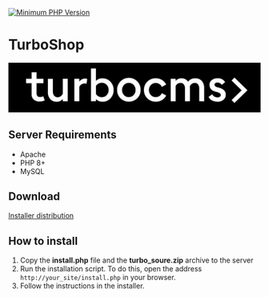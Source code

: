 [![Minimum PHP Version](https://img.shields.io/badge/php-%3E%3D%208.0-8892BF.svg?style=flat-square)](https://php.net/)

# TurboShop

<img src="./turbo-banner.jpg" style="max-width: 100%; margin-left: auto; margin-right: auto;" />

## Server Requirements
- Apache
- PHP 8+
- MySQL 

## Download

[Installer distribution](https://github.com/Turbo-CMS/TurboShop/releases)

## How to install

1. Copy the **install.php** file and the **turbo_soure.zip** archive to the server
2. Run the installation script. To do this, open the address `http://your_site/install.php` in your browser.
3. Follow the instructions in the installer.


